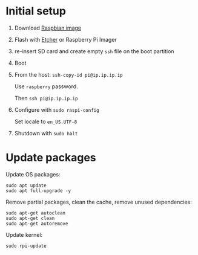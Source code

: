 # Initial setup

1. Download [Raspbian image](https://www.raspberrypi.org/downloads/raspbian/)

2. Flash with [Etcher](https://etcher.io/) or Raspberry Pi Imager

3. re-insert SD card and create empty `ssh` file on the boot partition

4. Boot

5. From the host: `ssh-copy-id pi@ip.ip.ip.ip`

   Use `raspberry` password.
   
   Then `ssh pi@ip.ip.ip.ip`

6. Configure with `sudo raspi-config`

   Set locale to `en_US.UTF-8`

7. Shutdown with `sudo halt`


# Update packages

Update OS packages:

	sudo apt update
	sudo apt full-upgrade -y
	
Remove partial packages, clean the cache, remove unused dependencies:

	sudo apt-get autoclean
	sudo apt-get clean
	sudo apt-get autoremove
	
Update kernel:

	sudo rpi-update


